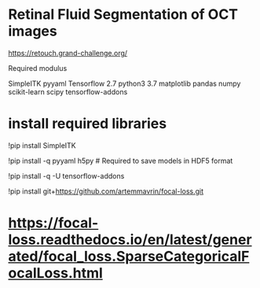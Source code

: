 # Retinal Fluid Segmentation of OCT images

https://retouch.grand-challenge.org/

Required modulus

SimpleITK
pyyaml
Tensorflow 2.7
python3 3.7
matplotlib
pandas
numpy
scikit-learn
scipy
tensorflow-addons

# install required libraries
!pip install SimpleITK

!pip install -q pyyaml h5py  # Required to save models in HDF5 format

!pip install -q -U tensorflow-addons

!pip install git+https://github.com/artemmavrin/focal-loss.git
# https://focal-loss.readthedocs.io/en/latest/generated/focal_loss.SparseCategoricalFocalLoss.html
